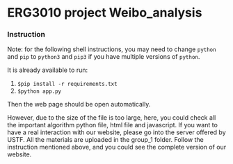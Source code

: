 # ERG3010 project Weibo_analysis
<h3> Instruction </h3>

Note: for the following shell instructions, you may need to change `python` and `pip` to `python3` and `pip3` if you have multiple versions of `python`.

It is already available to run:

1. `$pip install -r requirements.txt`
2. `$python app.py`

Then the web page should be open automatically.

However, due to the size of the file is too large, here, you could check all the important algorithm python file, html file and javascript. If you want to have a real interaction with our website, please go into the server offered by USTF. All the materials are uploaded in the group_1 folder. Follow the instruction mentioned above, and you could see the complete version of our website.

